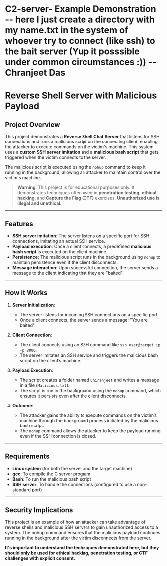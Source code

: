 # C2-server- Example Demonstration -- here I just create a directory with my name.txt in the system of whoever try to connect (like ssh) to the bait server (Yup it posssible under common circumstances :))       --Chranjeet Das

            
 
# Reverse Shell Server with Malicious Payload

## Project Overview

This project demonstrates a **Reverse Shell Chat Server** that listens for SSH connections and runs a malicious script on the connecting client, enabling the attacker to execute commands on the victim's machine. This system uses a **custom SSH server imitation** and a **malicious bash script** that gets triggered when the victim connects to the server.

The malicious script is executed using the `nohup` command to keep it running in the background, allowing an attacker to maintain control over the victim's machine.

> **Warning**: This project is for educational purposes only. It demonstrates techniques often used in **penetration testing**, **ethical hacking**, and **Capture the Flag (CTF)** exercises. **Unauthorized use is illegal and unethical.**

---

## Features

- **SSH server imitation**: The server listens on a specific port for SSH connections, imitating an actual SSH service.
- **Payload execution**: Once a client connects, a predefined **malicious bash script** is executed on the client machine.
- **Persistence**: The malicious script runs in the background using `nohup` to maintain persistence even if the client disconnects.
- **Message interaction**: Upon successful connection, the server sends a message to the client indicating that they are "baited".

---

## How it Works

1. **Server Initialization**:
   - The server listens for incoming SSH connections on a specific port.
   - Once a client connects, the server sends a message: "You are baited".
   
2. **Client Connection**:
   - The client connects using an SSH command like `ssh user@target_ip -p 8000`.
   - The server imitates an SSH service and triggers the malicious bash script on the client’s machine.
   
3. **Payload Execution**:
   - The script creates a folder named `Chiranjeet` and writes a message in a file (`Malicious.txt`).
   - The script is run in the background using the `nohup` command, which ensures it persists even after the client disconnects.
   
4. **Outcome**:
   - The attacker gains the ability to execute commands on the victim’s machine through the background process initiated by the malicious bash script.
   - The `nohup` command allows the attacker to keep the payload running even if the SSH connection is closed.

---

## Requirements

- **Linux system** (for both the server and the target machine)
- **gcc**: To compile the C server program
- **Bash**: To run the malicious bash script
- **SSH server**: To handle the connections (configured to use a non-standard port)

---

## Security Implications

This project is an example of how an attacker can take advantage of reverse shells and malicious SSH servers to gain unauthorized access to a system. The nohup command ensures that the malicious payload continues running in the background after the victim disconnects from the server.

**It's important to understand the techniques demonstrated here, but they should only be used for ethical hacking, penetration testing, or CTF challenges with explicit consent.**
